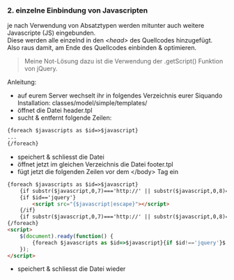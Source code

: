 ### 2. einzelne Einbindung von Javascripten
je nach Verwendung von Absatztypen werden mitunter auch weitere Javascripte (JS) eingebunden.   
Diese werden alle einzelnd in den _&lt;head&gt;_ des Quellcodes hinzugefügt. Also raus damit, am Ende des Quellcodes einbinden & optimieren.

>Meine Not-Lösung dazu ist die Verwendung der .getScript() Funktion von jQuery.

Anleitung:
- auf eurem Server wechselt ihr in folgendes Verzeichnis eurer Siquando Installation: classes/model/simple/templates/
- öffnet die Datei header.tpl
- sucht & entfernt folgende Zeilen:
```html
{foreach $javascripts as $id=>$javascript}
...
{/foreach}
```
- speichert & schliesst die Datei
- öffnet jetzt im gleichen Verzeichnis die Datei footer.tpl
- fügt jetzt die folgenden Zeilen vor dem &lt;/body&gt; Tag ein
```html
{foreach $javascripts as $id=>$javascript}
	{if substr($javascript,0,7)==='http://' || substr($javascript,0,8)==='https://'}<!-- START-NGCON [{$id|escape}] -->{/if}
	{if $id=='jquery'}
		<script src="{$javascript|escape}"></script>
	{/if}
	{if substr($javascript,0,7)==='http://' || substr($javascript,0,8)==='https://'}<!-- END-NGCON -->{/if}
{/foreach}
<script>
	$(document).ready(function() {
		{foreach $javascripts as $id=>$javascript}{if $id!=='jquery'}$.getScript("{$javascript|escape}");{/if}{/foreach}
	});
</script>
```
- speichert & schliesst die Datei wieder
